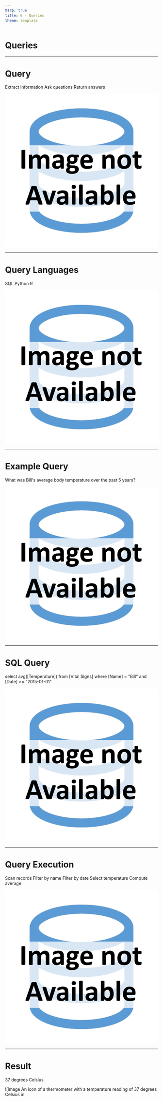 ```yaml
---
marp: true
title: 6 - Queries
theme: template
---
```


<!-- _class: title-only -->

# Queries

---

<!-- _class: title-two-content-left-center -->

# Query

Extract information
Ask questions
Return answers

![image An icon of a magnifying glass hovering over a table of data in a flat minimalist style](images/placeholder.png)

---

<!-- _class: title-two-content-left-center -->

# Query Languages

SQL
Python
R

![image An icon of a computer keyboard with the letters "SQL" on the keys in a flat minimalist style](images/placeholder.png)

---

<!-- _class: title-two-content-left-center -->

# Example Query

What was Bill's average body temperature over the past 5 years?

![image An icon of a thermometer with a temperature reading of 37 degrees Celsius in a flat minimalist style](images/placeholder.png)

---

<!-- _class: title-two-content-left-center -->

# SQL Query

select avg([Temperature])
from [Vital Signs]
where [Name] = "Bill"
and [Date] >= "2015-01-01"

![image An icon of a computer keyboard with the letters "SQL" on the keys in a flat minimalist style](images/placeholder.png)

---

<!-- _class: title-two-content-left-center -->

# Query Execution

Scan records
Filter by name
Filter by date
Select temperature
Compute average

![image An icon of a magnifying glass hovering over a table of data in a flat minimalist style](images/placeholder.png)

---

<!-- _class: title-two-content-left-center -->

# Result

37 degrees Celsius

![image An icon of a thermometer with a temperature reading of 37 degrees Celsius in